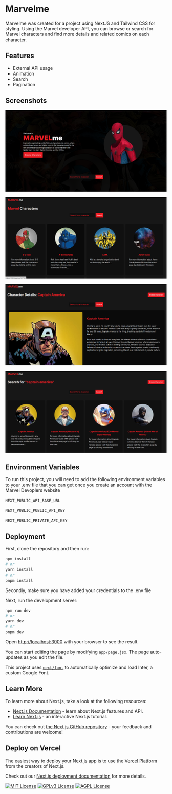 # Marvelme

Marvelme was created for a project using NextJS and Tailwind CSS for styling. Using the Marvel developer API, you can browse or search for Marvel characters and find more details and related comics on each character.

## Features

- External API usage
- Animation
- Search
- Pagination

## Screenshots

![App Screenshot](https://github.com/c76w/Marvel_me/blob/master/home_page.png)

![App Screenshot](https://github.com/c76w/Marvel_me/blob/master/characters_page.png)

![App Screenshot](https://github.com/c76w/Marvel_me/blob/master/character_details_page.png)

![App Screenshot](https://github.com/c76w/marvel_me/blob/master/search_page.png)

## Environment Variables

To run this project, you will need to add the following environment variables to your .env file that you can get once you create an account with the Marvel Devoplers website

`NEXT_PUBLIC_API_BASE_URL`

`NEXT_PUBLIC_PUBLIC_API_KEY`

`NEXT_PUBLIC_PRIVATE_API_KEY`

## Deployment

First, clone the repository and then run:

```bash
npm install
# or
yarn install
# or
pnpm install
```

Secondly, make sure you have added your credentials to the .env file

Next, run the development server:

```bash
npm run dev
# or
yarn dev
# or
pnpm dev
```

Open [http://localhost:3000](http://localhost:3000) with your browser to see the result.

You can start editing the page by modifying `app/page.jsx`. The page auto-updates as you edit the file.

This project uses [`next/font`](https://nextjs.org/docs/basic-features/font-optimization) to automatically optimize and load Inter, a custom Google Font.

## Learn More

To learn more about Next.js, take a look at the following resources:

- [Next.js Documentation](https://nextjs.org/docs) - learn about Next.js features and API.
- [Learn Next.js](https://nextjs.org/learn) - an interactive Next.js tutorial.

You can check out [the Next.js GitHub repository](https://github.com/vercel/next.js/) - your feedback and contributions are welcome!

## Deploy on Vercel

The easiest way to deploy your Next.js app is to use the [Vercel Platform](https://vercel.com/new?utm_medium=default-template&filter=next.js&utm_source=create-next-app&utm_campaign=create-next-app-readme) from the creators of Next.js.

Check out our [Next.js deployment documentation](https://nextjs.org/docs/deployment) for more details.

[![MIT License](https://img.shields.io/badge/License-MIT-green.svg)](https://choosealicense.com/licenses/mit/)
[![GPLv3 License](https://img.shields.io/badge/License-GPL%20v3-yellow.svg)](https://opensource.org/licenses/)
[![AGPL License](https://img.shields.io/badge/license-AGPL-blue.svg)](http://www.gnu.org/licenses/agpl-3.0)
